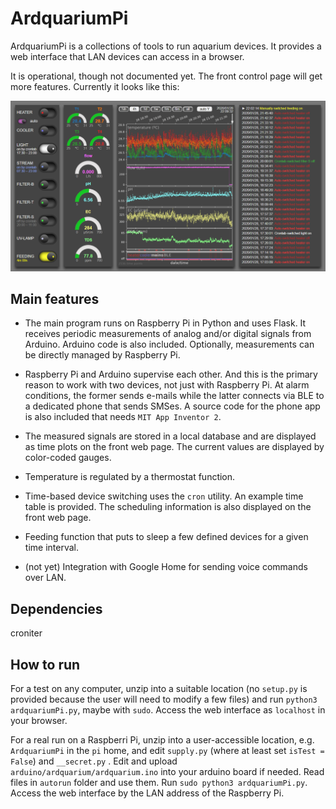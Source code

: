 ArdquariumPi
============

ArdquariumPi is a collections of tools to run aquarium devices. It provides a
web interface that LAN devices can access in a browser.

It is operational, though not documented yet. The front control page will get
more features. Currently it looks like this:

<p align="center">
  <img src="doc/_images/ArdquariumPi0.png " width=1000 />
</p>

Main features
-------------

- The main program runs on Raspberry Pi in Python and uses Flask. It receives
  periodic measurements of analog and/or digital signals from Arduino. Arduino
  code is also included. Optionally, measurements can be directly managed by
  Raspberry Pi.

- Raspberry Pi and Arduino supervise each other. And this is the primary reason
  to work with two devices, not just with Raspberry Pi. At alarm conditions,
  the former sends e-mails while the latter connects via BLE to a dedicated
  phone that sends SMSes. A source code for the phone app is also included that
  needs `MIT App Inventor 2`.

- The measured signals are stored in a local database and are displayed as time
  plots on the front web page. The current values are displayed by color-coded
  gauges.

- Temperature is regulated by a thermostat function.

- Time-based device switching uses the `cron` utility. An example time table is
  provided. The scheduling information is also displayed on the front web page.

- Feeding function that puts to sleep a few defined devices for a given time
  interval.

- (not yet) Integration with Google Home for sending voice commands over LAN.

Dependencies
------------

croniter

How to run
----------

For a test on any computer, unzip into a suitable location (no `setup.py` is
provided because the user will need to modify a few files) and run
`python3 ardquariumPi.py`, maybe with `sudo`. Access the web interface as
`localhost` in your browser.

For a real run on a Raspberri Pi, unzip into a user-accessible location, e.g.
`ArdquariumPi` in the `pi` home, and edit `supply.py` (where at least set
`isTest = False`) and `__secret.py` . Edit and upload
`arduino/ardquarium/ardquarium.ino` into your arduino board if needed. Read
files in `autorun` folder and use them. Run `sudo python3 ardquariumPi.py`.
Access the web interface by the LAN address of the Raspberry Pi.
